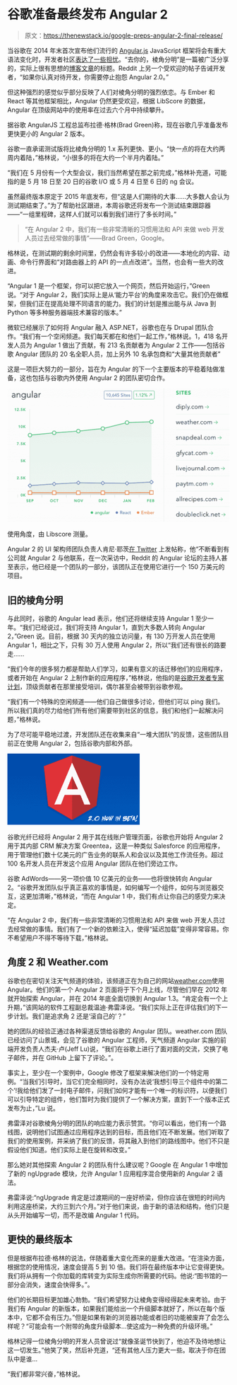 # 谷歌准备最终发布 Angular 2

> 原文：<https://thenewstack.io/google-preps-angular-2-final-release/>

当谷歌在 2014 年末首次宣布他们流行的 [Angular.js](https://angular.io/) JavaScript 框架将会有重大语法变化时，开发者社区[表达了一些担忧](https://jaxenter.com/angular-2-0-announcement-backfires-112127.html)。“去你的，棱角分明”是一篇被广泛分享的，实际上很有思想的[博客文章](https://medium.com/@jeffwhelpley/screw-you-angular-62b3889fd678#.sms9f9gqk)的标题。Reddit 上另一个受欢迎的帖子告诫开发者，“如果你认真对待开发，你需要停止抱怨 Angular 2.0。”

但这种强烈的感觉似乎部分反映了人们对棱角分明的强烈依恋。与 Ember 和 React 等其他框架相比，Angular 仍然更受欢迎，根据 LibScore 的数据，Angular 在顶级网站中的使用率在过去六个月中持续攀升。

据谷歌 AngularJS 工程总监布拉德·格林(Brad Green)称，现在谷歌几乎准备发布更快更小的 Angular 2 版本。

谷歌一直承诺测试版将比棱角分明的 1.x 系列更快、更小。“快一点的将在大约两周内着陆，”格林说，“小很多的将在大约一个半月内着陆。”

“我们在 5 月份有一个大型会议，我们当然希望在那之前完成，”格林补充道，可能指的是 5 月 18 日至 20 日的谷歌 I/O 或 5 月 4 日至 6 日的 ng 会议。

虽然最终版本原定于 2015 年底发布，但“这是人们期待的大事……大多数人会认为测试期结束了。”为了帮助社区跟进，本周谷歌还将发布一个测试结束跟踪器——“一组里程碑，这样人们就可以看到我们进行了多长时间。”

> “在 Angular 2 中，我们有一些非常清晰的习惯用法和 API 来做 web 开发人员过去经常做的事情”——Brad Green，Google。

格林说，在测试期的剩余时间里，仍然会有许多较小的改进——本地化的内容、动画、命令行界面和“对路由器上的 API 的一点点改进”。当然，也会有一些大的改进。

“Angular 1 是一个框架，你可以把它放入一个网页，然后开始运行，”Green 说。“对于 Angular 2，我们实际上是从‘能力平台’的角度来攻击它。我们仍在做框架，但我们正在提高处理不同语言的能力。我们的计划是推出能与从 Java 到 Python 等多种服务器端技术兼容的版本。”

微软已经展示了如何将 Angular 融入 ASP.NET，谷歌也在与 Drupal 团队合作。“我们有一个空闲频道。我们每天都在和他们一起工作，”格林说。1，418 名开发人员为 Angular 1 做出了贡献，有 213 名贡献者为 Angular 2 工作——包括谷歌 Angular 团队的 20 名全职人员，加上另外 10 名承包商和“大量其他贡献者”

这是一项巨大努力的一部分，旨在为 Angular 的下一个主要版本的平稳着陆做准备，这也包括与谷歌内外使用 Angular 2 的团队密切合作。

![Angular vs Embed and React (cropped)](img/f7e5d95fe93f387af46148ddf729b2de.png)

使用角度，由 Libscore 测量。

Angular 2 的 UI 架构师团队负责人肯尼·耶茨[在 Twitter](https://twitter.com/digitalnurdz/status/700336361690128385) 上发帖称，他“不断看到有公司就 Angular 2 与他联系，在一次采访中，Reddit 的 Angular 论坛的主持人甚至表示，他已经是一个团队的一部分，该团队正在使用它进行一个 150 万美元的项目。

## 旧的棱角分明

与此同时，谷歌的 Angular lead 表示，他们还将继续支持 Angular 1 至少一年。“我们已经说过，我们将支持 Angular 1，直到大多数人转向 Angular 2，”Green 说。目前，根据 30 天内的独立访问量，有 130 万开发人员在使用 Angular 1，相比之下，只有 30 万人使用 Angular 2，所以“我们还有很长的路要走……

“我们今年的很多努力都是帮助人们学习，如果有意义的话迁移他们的应用程序，或者开始在 Angular 2 上制作新的应用程序，”格林说，他指的是[谷歌开发者专家计划](https://developers.google.com/experts/)，顶级贡献者在那里接受培训，偶尔甚至会被带到谷歌参观。

“我们有一个特殊的空闲频道——他们自己做很多讨论，但他们可以 ping 我们。所以我们真的尽力给他们所有他们需要带到社区的信息，我们和他们一起解决问题，”格林说。

为了尽可能平稳地过渡，开发团队还在收集来自“一堆大团队”的反馈，这些团队目前正在使用 Angular 2，包括谷歌内部和外部。

[![Angular](img/8badecc172dce10a65de5afa19ff2316.png)](https://angular.io/)

谷歌光纤已经将 Angular 2 用于其在线账户管理页面，谷歌也开始将 Angular 2 用于其内部 CRM 解决方案 Greentea，这是一种类似 Salesforce 的应用程序，用于管理他们数十亿美元的广告业务的联系人和会议以及其他工作流任务。超过 100 名开发人员在开发这个应用 Angular 团队在他们旁边工作。

谷歌 AdWords——另一项价值 10 亿美元的业务——也将很快转向 Angular 2。“谷歌开发团队似乎真正喜欢的事情是，如何编写一个组件，如何与浏览器交互，这更加清晰，”格林说，“而在 Angular 1 中，我们有点让你自己的感受力来决定。

“在 Angular 2 中，我们有一些非常清晰的习惯用法和 API 来做 web 开发人员过去经常做的事情。我们有了一个新的依赖注入，使得“延迟加载”变得非常容易。你不希望用户不得不等待下载，”格林说。

## 角度 2 和 Weather.com

谷歌也在密切关注天气频道的体验，该频道正在为自己的网站[weather.com](http://www.weather.com)使用 Angular。他们的第一个 Angular 2 页面将于下个月上线，尽管他们早在 2012 年就开始探索 Angular，并在 2014 年底全面切换到 Angular 1.3。“肯定会有一个上升期，”该网站的软件工程副总裁温迪·弗雷泽说。“我们实际上正在评估我们的下一步计划。我们是追求角 2 还是‘滚自己的’？”

她的团队的经验正通过各种渠道反馈给谷歌的 Angular 团队。weather.com 团队已经访问了山景城，会见了谷歌的 Angular 工程师，天气频道 Angular 实施的前端开发负责人杰夫·卢(Jeff Lu)说，“我们在谷歌上进行了面对面的交流，交换了电子邮件，并在 GitHub 上留下了评论。”。

事实上，至少在一个案例中，Google 修改了框架来解决他们的一个特定用例。“当我们引导时，当它们完全相同时，没有办法说‘我想引导三个组件中的第二个’!我给他们发了一封电子邮件，问我们如何才能有一个唯一的标识符，以便我们可以引导特定的组件，他们暂时为我们提供了一个解决方案，直到下一个版本正式发布为止，”Lu 说。

弗雷泽对谷歌棱角分明的团队的响应能力表示赞赏。“你可以看出，他们有一个路线图，说明他们试图通过应用程序达到的目标，而且他们在不断发展。他们听取了我们的使用案例，并采纳了我们的反馈，将其融入到他们的路线图中。他们不只是假设他们知道。他们实际上是在旋转和改变。”

那么她对其他探索 Angular 2 的团队有什么建议呢？Google 在 Angular 1 中增加了新的 ngUpgrade 模块，允许 Angular 1 应用程序混合使用新的 Angular 2 语法。

弗雷泽说:“ngUpgrade 肯定是过渡期间的一座好桥梁，但你应该在很短的时间内利用这座桥梁，大约三到六个月。”对于他们来说，由于新的语法和结构，他们只是从头开始编写一切，而不是改编 Angular 1 代码。

## 更快的最终版本

但是根据布拉德·格林的说法，伴随着重大变化而来的是重大改进。“在渲染方面，根据您的使用情况，速度会提高 5 到 10 倍。我们将在最终版本中让它变得更快。我们将从拥有一个你加载的库转变为实际生成你所需要的代码。他说:“图书馆的一部分会消失，速度会快得多。”。

他们的长期目标更加雄心勃勃。“我们希望努力让棱角变得经得起未来考验。由于我们有 Angular 的新版本，如果我们能给出一个升级脚本就好了，所以在每个版本中，它都不会有压力。”但是如果有新的浏览器功能或者旧的功能被废弃了会怎么样呢？“可能会有一个附带的角度升级脚本…使这成为一种免费的升级环境。”

格林记得一位棱角分明的开发人员曾说过“就像圣诞节快到了，他迫不及待地想让这一切发生。”他笑了笑，然后补充道，“还有其他人压力更大一些。取决于你在团队中是谁…

“我们都非常兴奋，”格林说。

<svg xmlns:xlink="http://www.w3.org/1999/xlink" viewBox="0 0 68 31" version="1.1"><title>Group</title> <desc>Created with Sketch.</desc></svg>